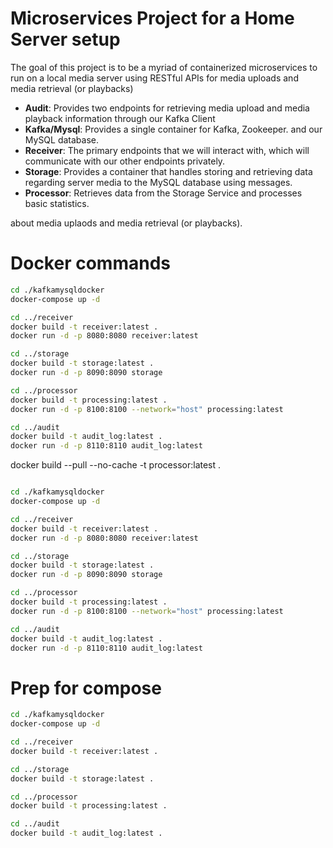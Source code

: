 # Microservices Project for a Home Server setup

The goal of this project is to be a myriad of containerized microservices to run on a local media server using RESTful APIs for media uploads and media retrieval (or playbacks)
- **Audit**: Provides two endpoints for retrieving media upload and media playback information through our Kafka Client
- **Kafka/Mysql**: Provides a single container for Kafka, Zookeeper. and our MySQL database.
- **Receiver**: The primary endpoints that we will interact with, which will communicate with our other endpoints privately.
- **Storage**: Provides a container that handles storing and retrieving data regarding server media to the MySQL database using messages.
- **Processor**: Retrieves data from the Storage Service and processes basic statistics.

about media uplaods and media retrieval (or playbacks).   


# Docker commands

```bash
cd ./kafkamysqldocker
docker-compose up -d
```

```bash
cd ../receiver
docker build -t receiver:latest .
docker run -d -p 8080:8080 receiver:latest
```

```bash
cd ../storage
docker build -t storage:latest .
docker run -d -p 8090:8090 storage
```

```bash
cd ../processor
docker build -t processing:latest .
docker run -d -p 8100:8100 --network="host" processing:latest
```

```bash
cd ../audit
docker build -t audit_log:latest .
docker run -d -p 8110:8110 audit_log:latest
```

 docker build --pull --no-cache -t processor:latest .


 ```bash
 
cd ./kafkamysqldocker
docker-compose up -d

cd ../receiver
docker build -t receiver:latest .
docker run -d -p 8080:8080 receiver:latest

cd ../storage
docker build -t storage:latest .
docker run -d -p 8090:8090 storage

cd ../processor
docker build -t processing:latest .
docker run -d -p 8100:8100 --network="host" processing:latest

cd ../audit
docker build -t audit_log:latest .
docker run -d -p 8110:8110 audit_log:latest

 ```


 # Prep for compose

 ```bash
cd ./kafkamysqldocker
docker-compose up -d

cd ../receiver
docker build -t receiver:latest .

cd ../storage
docker build -t storage:latest .

cd ../processor
docker build -t processing:latest .

cd ../audit
docker build -t audit_log:latest .


 
 ```
